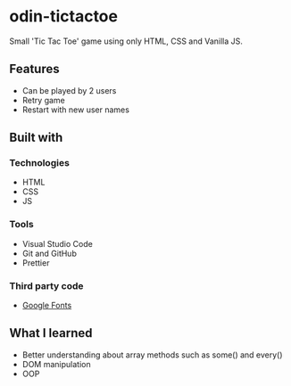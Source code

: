 # odin-tictactoe
Small 'Tic Tac Toe' game using only HTML, CSS and Vanilla JS.

## Features
* Can be played by 2 users
* Retry game
* Restart with new user names

## Built with

### Technologies

* HTML
* CSS
* JS

### Tools

* Visual Studio Code
* Git and GitHub
* Prettier

### Third party code

* [Google Fonts](https://fonts.google.com/)


##  What I learned

* Better understanding about array methods such as some() and every()
* DOM manipulation
* OOP
